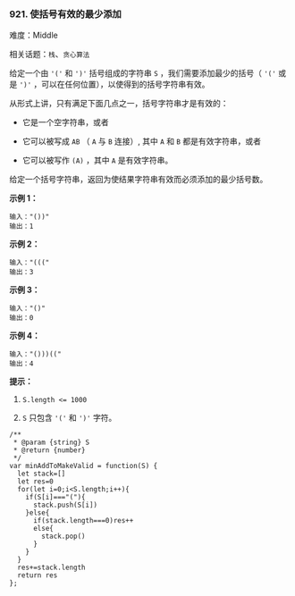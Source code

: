 ### 921. 使括号有效的最少添加

难度：Middle

相关话题：`栈`、`贪心算法`

给定一个由 `'('` 和 `')'` 括号组成的字符串  `S` ，我们需要添加最少的括号（  `'('` 或是 `')'` ，可以在任何位置），以使得到的括号字符串有效。



从形式上讲，只有满足下面几点之一，括号字符串才是有效的：




* 它是一个空字符串，或者

* 它可以被写成 `AB` （ `A` 与 `B` 连接）, 其中 `A`  和 `B` 都是有效字符串，或者

* 它可以被写作 `(A)` ，其中 `A` 是有效字符串。





给定一个括号字符串，返回为使结果字符串有效而必须添加的最少括号数。







**示例 1：** 



```
输入："())"
输出：1
```


**示例 2：** 



```
输入："((("
输出：3
```


**示例 3：** 



```
输入："()"
输出：0
```


**示例 4：** 



```
输入："()))(("
输出：4
```






**提示：** 




1.  `S.length <= 1000` 

2.  `S`  只包含 `'('`  和 `')'` 字符。








```
/**
 * @param {string} S
 * @return {number}
 */
var minAddToMakeValid = function(S) {
  let stack=[]
  let res=0
  for(let i=0;i<S.length;i++){
    if(S[i]==="("){
      stack.push(S[i])
    }else{
      if(stack.length===0)res++
      else{
        stack.pop()
      }
    }
  }
  res+=stack.length
  return res
};
```


